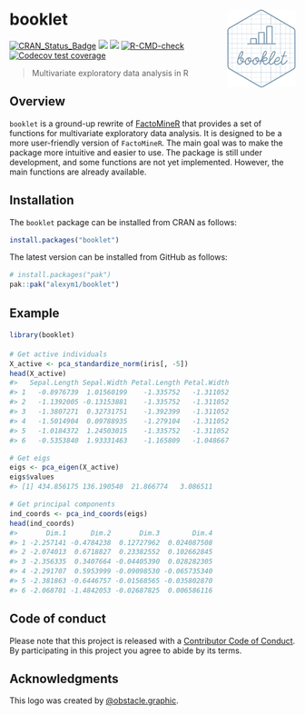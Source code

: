 
<!-- README.md is generated from README.Rmd. Please edit that file -->

# booklet <a href=#><img src='man/figures/sticker.png' align="right" width="120" /></a>

<!-- badges: start -->

[![CRAN_Status_Badge](https://www.r-pkg.org/badges/version/booklet)](https://cran.r-project.org/package=booklet)
[![](https://cranlogs.r-pkg.org/badges/booklet)](https://cran.r-project.org/package=booklet)
![](https://img.shields.io/badge/github%20version-1.0.0-green.svg)
[![R-CMD-check](https://github.com/alexym1/booklet/actions/workflows/R-CMD-check.yaml/badge.svg)](https://github.com/alexym1/booklet/actions/workflows/R-CMD-check.yaml)
[![Codecov test
coverage](https://codecov.io/gh/alexym1/booklet/branch/master/graph/badge.svg)](https://app.codecov.io/gh/alexym1/booklet?branch=master)
<!-- badges: end -->

> Multivariate exploratory data analysis in R

## Overview

`booklet` is a ground-up rewrite of
[FactoMineR](https://github.com/husson/FactoMineR/tree/master) that
provides a set of functions for multivariate exploratory data analysis.
It is designed to be a more user-friendly version of `FactoMineR`. The
main goal was to make the package more intuitive and easier to use. The
package is still under development, and some functions are not yet
implemented. However, the main functions are already available.

## Installation

The `booklet` package can be installed from CRAN as follows:

``` r
install.packages("booklet")
```

The latest version can be installed from GitHub as follows:

``` r
# install.packages("pak")
pak::pak("alexym1/booklet")
```

## Example

``` r
library(booklet)

# Get active individuals
X_active <- pca_standardize_norm(iris[, -5])
head(X_active)
#>   Sepal.Length Sepal.Width Petal.Length Petal.Width
#> 1   -0.8976739  1.01560199    -1.335752   -1.311052
#> 2   -1.1392005 -0.13153881    -1.335752   -1.311052
#> 3   -1.3807271  0.32731751    -1.392399   -1.311052
#> 4   -1.5014904  0.09788935    -1.279104   -1.311052
#> 5   -1.0184372  1.24503015    -1.335752   -1.311052
#> 6   -0.5353840  1.93331463    -1.165809   -1.048667
```

``` r
# Get eigs
eigs <- pca_eigen(X_active)
eigs$values
#> [1] 434.856175 136.190540  21.866774   3.086511
```

``` r
# Get principal components
ind_coords <- pca_ind_coords(eigs)
head(ind_coords)
#>       Dim.1      Dim.2       Dim.3        Dim.4
#> 1 -2.257141 -0.4784238  0.12727962  0.024087508
#> 2 -2.074013  0.6718827  0.23382552  0.102662845
#> 3 -2.356335  0.3407664 -0.04405390  0.028282305
#> 4 -2.291707  0.5953999 -0.09098530 -0.065735340
#> 5 -2.381863 -0.6446757 -0.01568565 -0.035802870
#> 6 -2.068701 -1.4842053 -0.02687825  0.006586116
```

## Code of conduct

Please note that this project is released with a [Contributor Code of
Conduct](https://alexym1.github.io/booklet/CONTRIBUTING.html). By
participating in this project you agree to abide by its terms.

## Acknowledgments

This logo was created by
[@obstacle.graphic](https://linktr.ee/obstacle.graphic).
